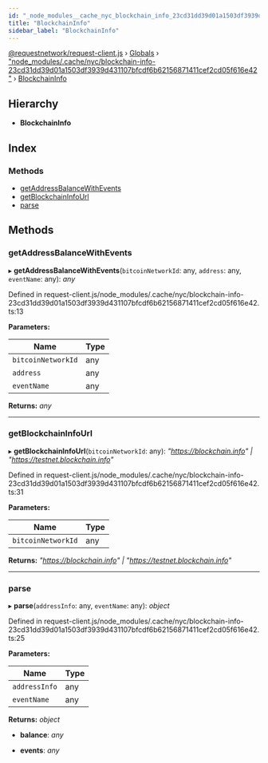 ```yaml
---
id: "_node_modules__cache_nyc_blockchain_info_23cd31dd39d01a1503df3939d431107bfcdf6b62156871411cef2cd05f616e42_.blockchaininfo"
title: "BlockchainInfo"
sidebar_label: "BlockchainInfo"
---
```


[@requestnetwork/request-client.js](../index.md) › [Globals](../globals.md) › ["node_modules/.cache/nyc/blockchain-info-23cd31dd39d01a1503df3939d431107bfcdf6b62156871411cef2cd05f616e42"](../modules/_node_modules__cache_nyc_blockchain_info_23cd31dd39d01a1503df3939d431107bfcdf6b62156871411cef2cd05f616e42_.md) › [BlockchainInfo](_node_modules__cache_nyc_blockchain_info_23cd31dd39d01a1503df3939d431107bfcdf6b62156871411cef2cd05f616e42_.blockchaininfo.md)

## Hierarchy

* **BlockchainInfo**

## Index

### Methods

* [getAddressBalanceWithEvents](_node_modules__cache_nyc_blockchain_info_23cd31dd39d01a1503df3939d431107bfcdf6b62156871411cef2cd05f616e42_.blockchaininfo.md#getaddressbalancewithevents)
* [getBlockchainInfoUrl](_node_modules__cache_nyc_blockchain_info_23cd31dd39d01a1503df3939d431107bfcdf6b62156871411cef2cd05f616e42_.blockchaininfo.md#getblockchaininfourl)
* [parse](_node_modules__cache_nyc_blockchain_info_23cd31dd39d01a1503df3939d431107bfcdf6b62156871411cef2cd05f616e42_.blockchaininfo.md#parse)

## Methods

###  getAddressBalanceWithEvents

▸ **getAddressBalanceWithEvents**(`bitcoinNetworkId`: any, `address`: any, `eventName`: any): *any*

Defined in request-client.js/node_modules/.cache/nyc/blockchain-info-23cd31dd39d01a1503df3939d431107bfcdf6b62156871411cef2cd05f616e42.ts:13

**Parameters:**

Name | Type |
------ | ------ |
`bitcoinNetworkId` | any |
`address` | any |
`eventName` | any |

**Returns:** *any*

___

###  getBlockchainInfoUrl

▸ **getBlockchainInfoUrl**(`bitcoinNetworkId`: any): *"https://blockchain.info" | "https://testnet.blockchain.info"*

Defined in request-client.js/node_modules/.cache/nyc/blockchain-info-23cd31dd39d01a1503df3939d431107bfcdf6b62156871411cef2cd05f616e42.ts:31

**Parameters:**

Name | Type |
------ | ------ |
`bitcoinNetworkId` | any |

**Returns:** *"https://blockchain.info" | "https://testnet.blockchain.info"*

___

###  parse

▸ **parse**(`addressInfo`: any, `eventName`: any): *object*

Defined in request-client.js/node_modules/.cache/nyc/blockchain-info-23cd31dd39d01a1503df3939d431107bfcdf6b62156871411cef2cd05f616e42.ts:25

**Parameters:**

Name | Type |
------ | ------ |
`addressInfo` | any |
`eventName` | any |

**Returns:** *object*

* **balance**: *any*

* **events**: *any*
